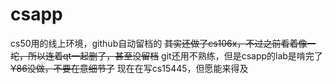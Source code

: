 # csapp #
cs50用的线上环境，github自动留档的
~~其实还做了cs106x，不过之前看着像一坨，所以连着qt一起删了，甚至没留档~~
git还用不熟练，但是csapp的lab是啃完了~~Y86没做，不要在意细节了~~
现在在写cs15445，但愿能来得及

